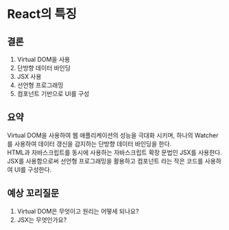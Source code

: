 # React의 특징
## 결론
1. Virtual DOM을 사용
2. 단방향 데이터 바인딩
3. JSX 사용
4. 선언형 프로그래밍
5. 컴포넌트 기반으로 UI를 구성

## 요약
Virtual DOM을 사용하여 웹 애플리케이션의 성능을 극대화 시키며, 하나의 Watcher를 사용하여 데이터 갱신을 감지하는 단방향 데이터 바인딩을 한다.<br/>
HTML과 자바스크립트를 동시에 사용하는 자바스크립트 확장 문법인 JSX를 사용한다.<br/>
JSX를 사용함으로써 선언형 프로그래밍을 활용하고 컴포넌트 라는 작은 코드를 사용하여 UI를 구성한다.

## 예상 꼬리질문
1. Virtual DOM은 무엇이고 원리는 어떻세 되나요?
2. JSX는 무엇인가요?
